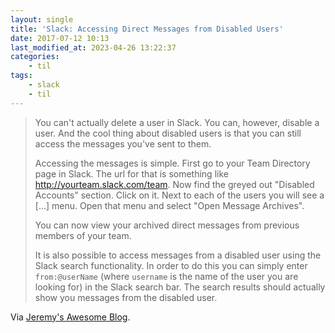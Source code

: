 ```yaml
---
layout: single
title: 'Slack: Accessing Direct Messages from Disabled Users'
date: 2017-07-12 10:13
last_modified_at: 2023-04-26 13:22:37
categories:
    - til
tags:
    - slack
    - til
---
```


> You can't actually delete a user in Slack.
> You can, however, disable a user.
> And the cool thing about disabled users is that you can still access the messages you've
> sent to them.
>
> Accessing the messages is simple.
> First go to your Team Directory page in Slack.
> The url for that is something like <http://yourteam.slack.com/team>.
> Now find the greyed out "Disabled Accounts" section.
> Click on it.
> Next to each of the users you will see a \[…\] menu.
> Open that menu and select "Open Message Archives".
>
> You can now view your archived direct messages from previous members of your team.
>
> It is also possible to access messages from a disabled user using the Slack search
> functionality.
> In order to do this you can simply enter `from:@userName` (where `username` is the name of
> the user you are looking for) in the Slack search bar.
> The search results should actually show you messages from the disabled user.

Via [Jeremy's Awesome Blog](http://jeremysawesome.com/2015/03/24/accessing-direct-messages-from-disabled-users-in-slack/).
